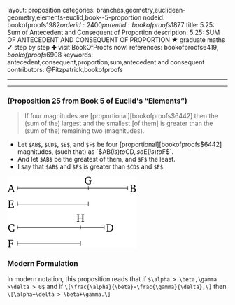layout: proposition
categories: branches,geometry,euclidean-geometry,elements-euclid,book--5-proportion
nodeid: bookofproofs$1982
orderid: 2400
parentid: bookofproofs$1877
title: 5.25: Sum of Antecedent and Consequent of Proportion
description: 5.25: SUM OF ANTECEDENT AND CONSEQUENT OF PROPORTION &#9733; graduate maths &#10004; step by step &#10010; visit BookOfProofs now!
references: bookofproofs$6419,bookofproofs$6908
keywords: antecedent,consequent,proportion,sum,antecedent and consequent
contributors: @Fitzpatrick,bookofproofs

---


---

### (Proposition 25 from Book 5 of Euclid's “Elements”)

> If four magnitudes are [proportional][bookofproofs$6442] then the (sum of the) largest and the smallest [of them] is greater than the (sum of the) remaining two (magnitudes).
* Let `$AB$`, `$CD$`, `$E$`, and `$F$` be four [proportional][bookofproofs$6442] magnitudes, (such that) as `$AB$` (is) to `$CD$`, so `$E$` (is) to `$F$`.
* And let `$AB$` be the greatest of them, and `$F$` the least.
* I say that `$AB$` and `$F$` is greater than `$CD$` and `$E$`.


![fig25e](https://github.com/bookofproofs/bookofproofs.github.io/blob/main/_sources/_assets/images/euclid/Book05/fig25e.png?raw=true)


### Modern Formulation

In modern notation, this proposition reads that if `$\alpha > \beta,\gamma >\delta > 0$` and if `\[\frac{\alpha}{\beta}=\frac{\gamma}{\delta},\]` then `\[\alpha+\delta > \beta+\gamma.\]`
